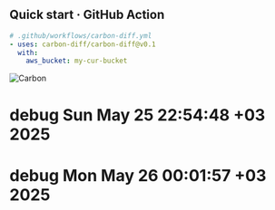 ## Quick start · GitHub Action

```yaml
# .github/workflows/carbon-diff.yml
- uses: carbon-diff/carbon-diff@v0.1
  with:
    aws_bucket: my-cur-bucket
```

![Carbon](https://badge.carbon-diff.dev/badge?kwh=-1)
# debug Sun May 25 22:54:48 +03 2025
# debug Mon May 26 00:01:57 +03 2025
